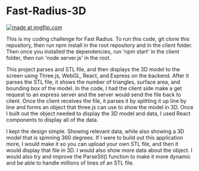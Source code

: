 # Fast-Radius-3D
<a href="https://imgflip.com/gif/2uwigr"><img src="https://i.imgflip.com/2uwigr.gif" title="made at imgflip.com"/></a>

This is my coding challenge for Fast Radius. To run this code, git clone this repository, then run npm install in the root repository and in the client folder. Then once you installed the dependencies, run 'npm start' in the client folder, then run 'node server.js' in the root. 

This project parses and STL file, and then displays the 3D model to the screen using Three.js, WebGL, React, and Express on the backend. After it parses the STL file, it shows the number of triangles, surface area, and bounding box of the model. In the code, I had the client side make a get request to an express server and the server would send the file back to client. Once the client receives the file, it parses it by splitting it up line by line and forms an object that three.js can use to show the model in 3D. Once I built out the object needed to display the 3D model and data, I used React components to display all of the data. 

I kept the design simple. Showing relevant data, while also showing a 3D model that is spinning 360 degrees. If I were to build out this application more, I would make it so you can upload your own STL file, and then it would display that file in 3D. I would also show more data about the object. I would also try and improve the ParseStl() function to make it more dynamic and be able to handle millions of lines of an STL file. 